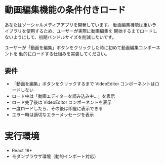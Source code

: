 # 動画編集機能の条件付きロード

あなたはソーシャルメディアアプリを開発しています。
動画編集機能は重いライブラリを使用するため、ユーザーが実際に動画編集を
開始するまでロードしないようにして、初期バンドルサイズを削減したいです。

ユーザーが「動画を編集」ボタンをクリックした時に初めて動画編集コンポーネントを
動的にロードする仕組みを実装してください。

## 要件
- 「動画を編集」ボタンをクリックするまで VideoEditor コンポーネントはロードしない
- ロード中は「動画エディターを読み込み中...」を表示
- ロード完了後は VideoEditor コンポーネントを表示
- 一度ロードしたら、その後は即座に表示できる
- エラー時は適切なエラーメッセージを表示

# 実行環境
- React 18+
- モダンブラウザ環境（動的インポート対応）